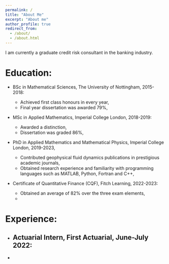 ```yaml
---
permalink: /
title: "About Me"
excerpt: "About me"
author_profile: true
redirect_from: 
  - /about/
  - /about.html
---
```


I am currently a graduate credit risk consultant in the banking industry.

# Education:

* BSc in Mathematical Sciences, The University of Nottingham, 2015-2018:
  - Achieved first class honours in every year,
  - Final year dissertation was awarded 79%,
  
* MSc in Applied Mathematics, Imperial College London, 2018-2019:
  - Awarded a distinction, 
  - Dissertation was graded 86%,
  
* PhD in Applied Mathematics and Mathematical Physics, Imperial College London, 2019-2023,
  - Contributed geophysical fluid dynamics publications in prestigious academic journals,
  - Obtained research experience and familiarity with programming languages such as MATLAB, Python, Fortran and C++,
  
* Certificate of Quantitative Finance (CQF), Fitch Learning, 2022-2023:
  - Obtained an average of 82% over the three exam elements,
  - 
  

# Experience:

* Actuarial Intern, First Actuarial, June-July 2022:
  -

* 
